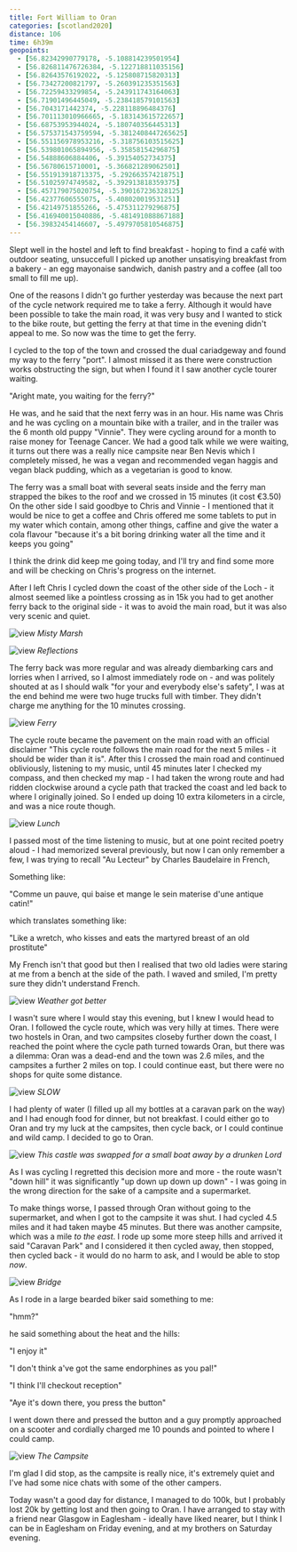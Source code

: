```yaml
--- 
title: Fort William to Oran
categories: [scotland2020]
distance: 106
time: 6h39m
geopoints: 
  - [56.82342990779178, -5.108814239501954]
  - [56.826811476726384, -5.122718811035156]
  - [56.82643576192022, -5.125808715820313]
  - [56.73427200821797, -5.260391235351563]
  - [56.72259433299854, -5.243911743164063]
  - [56.71901496445049, -5.238418579101563]
  - [56.7043171442374, -5.228118896484376]
  - [56.701113010966665, -5.183143615722657]
  - [56.68753953944024, -5.180740356445313]
  - [56.575371543759594, -5.3812408447265625]
  - [56.551156978953216, -5.318756103515625]
  - [56.539801065894956, -5.35858154296875]
  - [56.54888606884406, -5.39154052734375]
  - [56.56780615710001, -5.366821289062501]
  - [56.551913918713375, -5.292663574218751]
  - [56.51025974749582, -5.392913818359375]
  - [56.457179075020754, -5.390167236328125]
  - [56.42377606555075, -5.408020019531251]
  - [56.42149751855266, -5.475311279296875]
  - [56.416940015040886, -5.481491088867188]
  - [56.39832454146607, -5.4979705810546875]
---
```


Slept well in the hostel and left to find breakfast - hoping to find a café
with outdoor seating, unsuccefull I picked up another unsatisying breakfast
from a bakery - an egg mayonaise sandwich, danish pastry and a coffee (all too
small to fill me up).

One of the reasons I didn't go further yesterday was because the next part of
the cycle network required me to take a ferry. Although it would have been
possible to take the main road, it was very busy and I wanted to stick to the
bike route, but getting the ferry at that time in the evening didn't appeal to
me. So now was the time to get the ferry.

I cycled to the top of the town and crossed the dual cariadgeway and found my
way to the ferry "port". I almost missed it as there were construction works
obstructing the sign, but when I found it I saw another cycle tourer waiting.

"Aright mate, you waiting for the ferry?"

He was, and he said that the next ferry was in an hour. His name was Chris and
he was cycling on a mountain bike with a trailer, and in the trailer was the
6 month old puppy "Vinnie". They were cycling around for a month to raise
money for Teenage Cancer. We had a good talk while we were waiting, it turns
out there was a really nice campsite near Ben Nevis which I completely missed,
he was a vegan and recommended vegan haggis and vegan black pudding, which as
a vegetarian is good to know.

The ferry was a small boat with several seats inside and the ferry man
strapped the bikes to the roof and we crossed in 15 minutes (it cost €3.50)
On the other side I said goodbye to Chris and Vinnie - I mentioned that it
would be nice to get a coffee and Chris offered me some tablets to put in my
water which contain, among other things, caffine and give the water a cola
flavour "because it's a bit boring drinking water all the time and it keeps
you going"

I think the drink did keep me going today, and I'll try and find some more
and will be checking on Chris's progress on the internet.

After I left Chris I cycled down the coast of the other side of the Loch - it
almost seemed like a pointless crossing as in 15k you had to get another ferry
back to the original side - it was to avoid the main road, but it was also
very scenic and quiet.

![view](/images/scotland/2020-08-12-1.jpg)
_Misty Marsh_

![view](/images/scotland/2020-08-12-2.jpg)
_Reflections_

The ferry back was more regular and was already diembarking cars and lorries
when I arrived, so I almost immediately rode on - and was politely shouted at
as I should walk "for your and everybody else's safety", I was at the end
behind me were two huge trucks full with timber. They didn't charge me
anything for the 10 minutes crossing.

![view](/images/scotland/2020-08-12-3.jpg)
_Ferry_

The cycle route became the pavement on the main road with an official
disclaimer "This cycle route follows the main road for the next 5 miles - it
should be wider than it is". After this I crossed the main road and continued
obliviously, listening to my music, until 45 minutes later I checked my compass,
and then checked my map - I had taken the wrong route and had ridden clockwise
around a cycle path that tracked the coast and led back to where I originally
joined. So I ended up doing 10 extra kilometers in a circle, and was a nice
route though.

![view](/images/scotland/2020-08-12-4.jpg)
_Lunch_

I passed most of the time listening to music, but at one point recited poetry
aloud - I had memorized several previously, but now I can only remember a few,
I was trying to recall "Au Lecteur" by Charles Baudelaire in French, 

Something like: 

"Comme un pauve, qui baise et mange le sein materise d'une antique catin!"

which translates something like:

"Like a wretch, who kisses and eats the martyred breast of an old
prostitute"

My French isn't that good but then I realised that two old ladies were staring
at me from a bench at the side of the path. I waved and smiled, I'm pretty
sure they didn't understand French.

![view](/images/scotland/2020-08-12-5.jpg)
_Weather got better_


I wasn't sure where I would stay this evening, but I knew I would head to
Oran. I followed the cycle route, which was very hilly at times. There were
two hostels in Oran, and two campsites closeby further down the coast, I
reached the point where the cycle path turned towards Oran, but there was a
dilemma: Oran was a dead-end and the town was 2.6 miles, and the campsites a
further 2 miles on top. I could continue east, but there were no shops for
quite some distance.

![view](/images/scotland/2020-08-12-6.jpg)
_SLOW_


I had plenty of water (I filled up all my bottles at a caravan park on the
way) and I had enough food for dinner, but not breakfast. I could either go to
Oran and try my luck at the campsites, then cycle back, or I could continue
and wild camp. I decided to go to Oran.

![view](/images/scotland/2020-08-12-7.jpg)
_This castle was swapped for a small boat away by a drunken Lord_

As I was cycling I regretted this decision more and more - the route wasn't
"down hill" it was significantly "up down up down up down" - I was going in
the wrong direction for the sake of a campsite and a supermarket.

To make things worse, I passed through Oran without going to the supermarket,
and when I got to the campsite it was shut. I had cycled 4.5 miles and it had
taken maybe 45 minutes. But there was another campsite, which was a mile
_to the east_. I rode up some more steep hills and arrived it said "Caravan
Park" and I considered it then cycled away, then stopped, then cycled back -
it would do no harm to ask, and I would be able to stop _now_.

![view](/images/scotland/2020-08-12-8.jpg)
_Bridge_

As I rode in a large bearded biker said something to me:

"hmm?"

he said something about the heat and the hills:

"I enjoy it"

"I don't think a've got the same endorphines as you pal!"

"I think I'll checkout reception"

"Aye it's down there, you press the button"

I went down there and pressed the button and a guy promptly approached on a
scooter and cordially charged me 10 pounds and pointed to where I could camp.

![view](/images/scotland/2020-08-12-9.jpg)
_The Campsite_

I'm glad I did stop, as the campsite is really nice, it's extremely quiet and
I've had some nice chats with some of the other campers.

Today wasn't a good day for distance, I managed to do 100k, but I probably
lost 20k by getting lost and then going to Oran. I have arranged to stay with
a friend near Glasgow in Eaglesham - ideally have liked nearer, but I think I
can be in Eaglesham on Friday evening, and at my brothers on Saturday evening.


